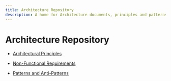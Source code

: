 ```yaml
---
title: Architecture Repository
description: A home for Architecture documents, principles and patterns
---
```


# Architecture Repository

* [Architectural Principles](xref:Architectural-Principles)

* [Non-Functional Requirements](xref:Non-Functional-Requirements)

* [Patterns and Anti-Patterns](./architecture/patterns-and-antipatterns/)
